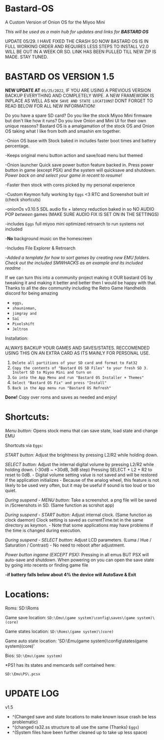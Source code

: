 # Bastard-OS
A Custom Version of Onion OS for the Miyoo Mini

*This will be used as a main hub for updates and links for* ***BASTARD OS***

UPDATE 05/29. I HAVE FIXED THE CRASH SO NOW BASTARD OS IS IN FULL WORKING ORDER AND REQUIRES LESS STEPS TO INSTALL V2.0 WILL BE OUT IN A WEEK OR SO. LINK HAS BEEN PULLED TILL NEW ZIP IS MADE. STAY TUNED. 


# BASTARD OS VERSION 1.5

**NEW UPDATE AT** `05/25/2022`, IF YOU ARE USING A PREVIOUS VERSION BACKUP EVERYTHING AND COMPLETELY WIPE. A NEW FRAMEWORK IS INPLACE AS WELL AS `NEW SAVE AND STATE LOCATIONS`! DONT FORGET TO READ BELOW FOR ALL NEW INFORMATION!

Do you have a spare SD card? Do you like the stock Miyoo Mini firmware but don't like how it runs? Do you love Onion and Mini UI for their own unique reasons? Bastard OS is a amalgamation of the stock OS and Onion OS taking what I like from both and smashin em together.

\-Onion OS base with Stock baked in includes faster boot times and battery percentage.

\-Keeps original menu button action and save/load menu but themed

\-Onion launcher Quick save power button feature backed in. Press power button in game (except PSX) and the system will quicksave and shutdown. *Power back on and select your game in recent to resume!*

\-Faster then stock with cores picked by my personal experience

\-Custom Keymon fully working by `Eggs` <3 RTC and Screenshot built in! (check shortcuts)

\-onionOs v3.10.5 SDL audio fix + latency reduction baked in so NO AUDIO POP *between* games (MAKE SURE AUDIO FIX IS SET ON IN THE SETTINGS)

\-includes `Eggs` full miyoo mini optimized retroarch to run systems not included

\-**No** background music on the homescreen

\-Includes File Explorer & Retroarch

\-*Added a template for how to sort games by creating new EMU folders. Check out the included SMWHACKS as an example and its included readme*

If we can turn this into a community project making it OUR bastard OS by tweaking it and making it better and better then I would be happy with that. Thanks to all the dev community including the Retro Game Handhelds discord for being amazing

* `eggs,`
* `shauninman,`
* `jimgray and`
* `Saí`
* `Pixelshift`
* `Jeltron`

Installation:

ALWAYS BACKUP YOUR GAMES AND SAVES/STATES. RECCOMENDED USING THIS ON AN EXTRA CARD AS ITS MAINLY FOR PERSONAL USE.

1. `Delete all partitions of your SD card and format to Fat32`
2. `Copy the contents of "Bastard OS SD Files" to your fresh SD 3. Instert SD to Miyoo Mini and turn on`
3. `Go into the App Menu and run "Bastard OS Installer + Themes"`
4. `Select "Bastard OS Fix" and press "Install"`
5. `Back in the App menu run "Bastard OS Refresh"`

**Done!** Copy over roms and saves as needed and enjoy!

# Shortcuts:

*Menu button:* Opens stock menu that can save state, load state and change EMU

Shortcuts via `Eggs`:

*START button:* Adjust the brightness by pressing L2/R2 while holding down.

*SELECT button:* Adjust the internal digital volume by pressing L2/R2 while holding down. (-30dB \~ +30dB, 3dB step) Pressing SELECT + L2 + R2 to reset to 0dB. - Digital volume setting value is not saved and will be restored if the application initializes - Because of the analog wheel, this feature is not likely to be used very often, but it may be useful if sound is too loud or too quiet.

*During suspend - MENU button:* Take a screenshot. a png file will be saved in /Screenshots in SD. (Same function as scrshot app)

*During suspend - START button:* Adjust internal clock. (Same function as clock daemon) Clock setting is saved as currentTime.txt in the same directory as keymon. - Note that some applications may have problems if the time is changed during execution.

*During suspend - SELECT button:* Adjust LCD parameters. (Luma / Hue / Saturation / Contrast) - No need to reboot after adjustment.

*Power button ingame (EXCEPT PSX):* Pressing in all emus BUT PSX will auto-save and shutdown. When powering on you can open the save state by going into recents or finding game file

**-if battery falls below about 4% the device will AutoSave & Exit**

# Locations:

Roms: SD:\\Roms

Game save location: `SD:\Emu\(game system)\config\saves\(game system)\(core)`

Game states location: `SD:\Roms\(game system)\(core)`

Game auto state location: 'SD:\Emu\(game system)\config\states\(game system)\(core)'

Bios: `SD:\Emu\(game system)`

\*PS1 has its states and memcards self contained here:

`SD:\Emu\PS\.pcsx`



# UPDATE LOG

v1.5

* ^(Changed save and state locations to make known issue crash be less problematic)
* ^(changed ra32.ss structure to all use the same (Thanks) `Eggs`)
* ^(System files have been further cleaned up to take up less space)
